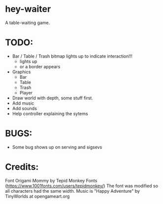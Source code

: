# hey-waiter
A table-waiting game.

# TODO:

- Bar / Table / Trash bitmap lights up to indicate interaction!!!
	- lights up
	- or a border appears
- Graphics
	- Bar
	- Table
	- Trash
	- Player
- Draw world with depth, some stuff first.
- Add music
- Add sounds
- Help controller explaining the sytems

# BUGS:

- Some bug shows up on serving and sigsevs

# Credits:

Font Origami Mommy by Tepid Monkey Fonts (https://www.1001fonts.com/users/tepidmonkey/)
The font was modified so all characters had the same width.
Music is "Happy Adventure" by TinyWorlds at opengameart.org
